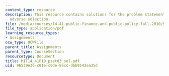 ```yaml
---
content_type: resource
description: This resource contains solutions for the problem statements related to
  adverse selection.
file: /media/courses/14-41-public-finance-and-public-policy-fall-2010/96539e36c01ec0de8eccd6b9543ea35d_MIT14_41F10_pset03_sol.pdf
file_type: application/pdf
learning_resource_types:
- Assignments
ocw_type: OCWFile
parent_title: Assignments
parent_type: CourseSection
resourcetype: Document
title: MIT14_41F10_pset03_sol.pdf
uid: 96539e36-c01e-c0de-8ecc-d6b9543ea35d
---
```

